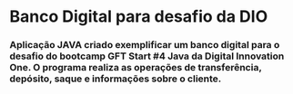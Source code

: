 # Banco Digital para desafio da DIO

### Aplicação JAVA criado exemplificar um banco digital para o desafio do bootcamp GFT Start #4 Java da Digital Innovation One. O programa realiza as operações de transferência, depósito, saque e informações sobre o cliente.
